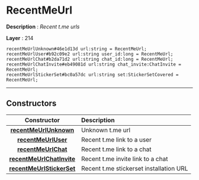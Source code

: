 # RecentMeUrl

**Description** : *Recent t\.me urls*

**Layer** : 214

```tl
recentMeUrlUnknown#46e1d13d url:string = RecentMeUrl;
recentMeUrlUser#b92c09e2 url:string user_id:long = RecentMeUrl;
recentMeUrlChat#b2da71d2 url:string chat_id:long = RecentMeUrl;
recentMeUrlChatInvite#eb49081d url:string chat_invite:ChatInvite = RecentMeUrl;
recentMeUrlStickerSet#bc0a57dc url:string set:StickerSetCovered = RecentMeUrl;
```

---

## Constructors

| Constructor | Description |
| :---: | :--- |
| [**recentMeUrlUnknown**](constructor/recentMeUrlUnknown) | Unknown t.me url |
| [**recentMeUrlUser**](constructor/recentMeUrlUser) | Recent t.me link to a user |
| [**recentMeUrlChat**](constructor/recentMeUrlChat) | Recent t.me link to a chat |
| [**recentMeUrlChatInvite**](constructor/recentMeUrlChatInvite) | Recent t.me invite link to a chat |
| [**recentMeUrlStickerSet**](constructor/recentMeUrlStickerSet) | Recent t.me stickerset installation URL |